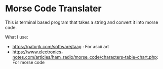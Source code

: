 # Morse Code Translater

This is terminal based program that takes a string and convert it into morse code.

What I use:
- https://patorjk.com/software/taag : For ascii art
- https://www.electronics-notes.com/articles/ham_radio/morse_code/characters-table-chart.php: For morse code